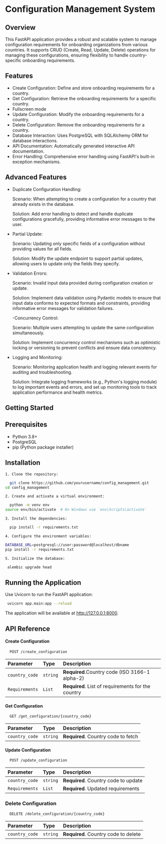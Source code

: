 
# Configuration Management System



## Overview

This FastAPI application provides a robust and scalable system to manage configuration requirements for onboarding organizations from various countries. It supports CRUD (Create, Read, Update, Delete) operations for managing these configurations, ensuring flexibility to handle country-specific onboarding requirements.
## Features

- Create Configuration: Define and store onboarding requirements for a country.
- Get Configuration: Retrieve the onboarding requirements for a specific country.
- Fullscreen mode
- Update Configuration: Modify the onboarding requirements for a country.
- Delete Configuration: Remove the onboarding requirements for a country.
- Database Interaction: Uses PostgreSQL with SQLAlchemy ORM for database interactions.
- API Documentation: Automatically generated interactive API documentation.
- Error Handling: Comprehensive error handling using FastAPI's built-in exception mechanisms.



## Advanced Features
- Duplicate Configuration Handling:

  Scenario: When attempting to create a configuration for a  country that already exists in the database.

  Solution: Add error handling to detect and handle duplicate configurations gracefully, providing informative error messages to the user.

- Partial Update:

  Scenario: Updating only specific fields of a configuration without providing values for all fields.
  
  Solution: Modify the update endpoint to support partial updates, allowing users to update only the fields they specify.

- Validation Errors:

  Scenario: Invalid input data provided during configuration creation or update.

  Solution: Implement data validation using Pydantic models to ensure that input data conforms to expected formats and constraints, providing informative error messages for validation failures.

  -Concurrency Control:

  Scenario: Multiple users attempting to update the same configuration simultaneously.

  Solution: Implement concurrency control mechanisms such as optimistic locking or versioning to prevent conflicts and ensure data consistency.

- Logging and Monitoring:

  Scenario: Monitoring application health and logging relevant events for auditing and troubleshooting.

  Solution: Integrate logging frameworks (e.g., Python's logging module) to log important events and errors, and set up monitoring tools to track application performance and health metrics.
## Getting Started
## Prerequisites
- Python 3.8+
- PostgreSQL
- pip (Python package installer)

## Installation
    1. Clone the repository:
```bash
  git clone https://github.com/yourusername/config_management.git
cd config_management
```
    2. Create and activate a virtual environment:
```bash
  python -m venv env
source env/bin/activate  # On Windows use `env\Scripts\activate`
``` 
    3. Install the dependencies:
```bash
  pip install -r requirements.txt
``` 
    4. Configure the environment variables:
```bash
DATABASE_URL=postgresql://user:password@localhost/dbname
pip install -r requirements.txt
``` 
    5. Initialize the database:
```bash
 alembic upgrade head
``` 

## Running the Application
Use Uvicorn to run the FastAPI application:
```bash
 uvicorn app.main:app --reload
``` 
The application will be available at http://127.0.0.1:8000.
## API Reference

#### Create Configuration

```http
  POST /create_configuration
```

| Parameter | Type     | Description                |
| :-------- | :------- | :------------------------- |
|`country_code` | `string` | **Required**.Country code (ISO 3166-1 alpha-2) |
`Requirements`  | `List  ` | **Required**. List of requirements for the country|

#### Get Configuration

```http
  GET /get_configuration/{country_code}
```

| Parameter | Type     | Description                       |
| :-------- | :------- | :-------------------------------- |
| `country_code`      | `string` | **Required**. Country code to fetch|

#### Update Configuration
```http
  POST /update_configuration

```

| Parameter | Type     | Description                |
| :-------- | :------- | :------------------------- |
|`country_code` | `string` | **Required**. Country code to update |
`Requirements`  | `List  ` | **Required**. Updated requirements|

### Delete Configuration
```http
  DELETE /delete_configuration/{country_code}
```

| Parameter | Type     | Description                       |
| :-------- | :------- | :-------------------------------- |
| `country_code`      | `string` | **Required**. Country code to delete|


